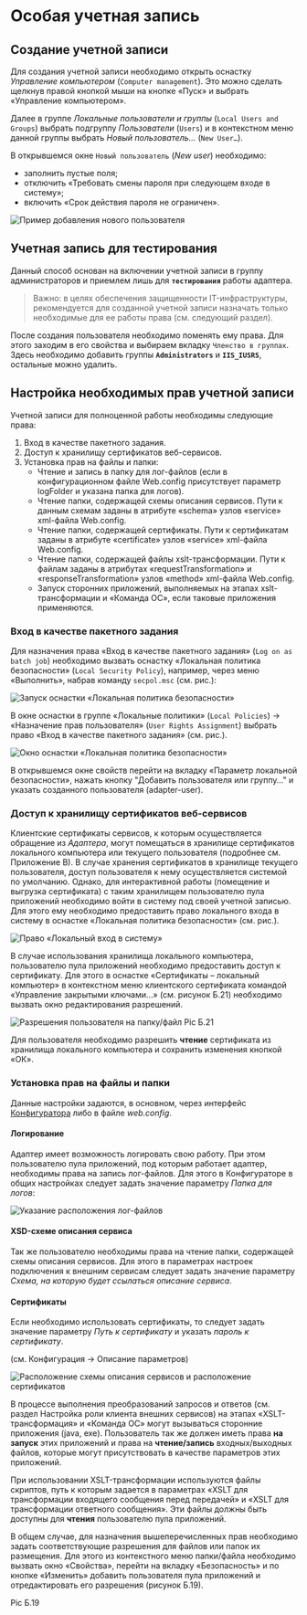 # Особая учетная запись

## Создание учетной записи

Для создания учетной записи необходимо открыть оснастку *Управление компьютером* (`Computer management`). Это можно сделать щелкнув правой кнопкой мыши на кнопке «Пуск» и выбрать «Управление компьютером».

Далее в группе *Локальные пользователи и группы* (`Local Users and Groups`) выбрать подгруппу *Пользователи* (`Users`) и в контекстном меню данной группы выбрать *Новый пользователь…* (`New User…`).

В открывшемся окне `Новый пользователь` (*New user*) необходимо:

* заполнить пустые поля;
* отключить «Требовать смены пароля при следующем входе в систему»;
* включить «Срок действия пароля не ограничен».

![Пример добавления нового пользователя](user-new.png)

## Учетная запись для тестирования

Данный способ основан на включении учетной записи в группу администраторов и приемлем лишь для **`тестирования`** работы адаптера.

> Важно: в целях обеспечения защищенности IT-инфраструктуры, рекомендуется для созданной учетной записи назначать только необходимые для ее работы права (см. следующий раздел).

После создания пользователя необходимо поменять ему права. Для этого заходим в его свойства и выбираем вкладку `Членство в группах`. Здесь необходимо добавить группы **`Administrators`** и **`IIS_IUSRS`**, остальные можно удалить.

## Настройка необходимых прав учетной записи

Учетной записи для полноценной работы необходимы следующие права:

1. Вход в качестве пакетного задания.
1. Доступ к хранилищу сертификатов веб-сервисов.
1. Установка прав на файлы и папки:
   * Чтение и запись в папку для лог-файлов (если в конфигурационном файле Web.config присутствует параметр logFolder и указана папка для логов).
   * Чтение папки, содержащей схемы описания сервисов. Пути к данным схемам заданы в атрибуте «schema» узлов «service» xml-файла Web.config.
   * Чтение папки, содержащей сертификаты. Пути к сертификатам заданы в атрибуте «certificate» узлов «service» xml-файла Web.config.
   * Чтение папки, содержащей файлы xslt-трансформации. Пути к файлам заданы в атрибутах «requestTransformation» и «responseTransformation» узлов «method» xml-файла Web.config.
   * Запуск сторонних приложений, выполняемых на этапах xslt-трансформации и «Команда ОС», если таковые приложения применяются.

### Вход в качестве пакетного задания

Для назначения права «Вход в качестве пакетного задания» (`Log on as batch job`) необходимо вызвать оснастку «Локальная политика безопасности» (`Local Security Policy`), например, через меню «Выполнить», набрав команду `secpol.msc` (см. рис.):

![Запуск оснастки «Локальная политика безопасности»](user-secpol.png)

В окне оснастки в группе «Локальные политики» (`Local Policies`) -> «Назначение прав пользователя» (`User Rights Assignment`) выбрать право «Вход в качестве пакетного задания» (см. рис.).

![Окно оснастки «Локальная политика безопасности»](user-logon-as-batch.png)

В открывшемся окне свойств перейти на вкладку «Параметр локальной безопасности», нажать кнопку "Добавить пользователя или группу…" и указать созданного пользователя (adapter-user).

### Доступ к хранилищу сертификатов веб-сервисов

Клиентские сертификаты сервисов, к которым осуществляется обращение из *Адаптера*, могут помещаться в хранилище сертификатов локального компьютера или текущего пользователя (подробнее см. Приложение В). В случае хранения сертификатов в хранилище текущего пользователя, доступ пользователя к нему осуществляется системой по умолчанию. Однако, для интерактивной работы (помещение и выгрузка сертификата) с таким хранилищем пользователю пула приложений необходимо войти в систему под своей учетной записью. Для этого ему необходимо предоставить право локального входа в систему в оснастке «Локальная политика безопасности» (см. рис.).

![Право «Локальный вход в систему»](user-local-logon.png)

В случае использования хранилища локального компьютера, пользователю пула приложений необходимо предоставить доступ к сертификату. Для этого  в оснастке «Сертификаты – локальный компьютер» в контекстном меню клиентского сертификата командой «Управление закрытыми ключами…» (см. рисунок Б.21) необходимо вызвать окно редактирования разрешений.

![Разрешения пользователя на папку/файл](certim.png)
Pic Б.21

Для пользователя необходимо разрешить **чтение** сертификата из хранилища
локального компьютера и сохранить изменения кнопкой «ОК».

### Установка прав на файлы и папки

Данные настройки задаются, в основном, через интерфейс [Конфигуратора](../config/README.md) либо в файле *web.config*.

#### Логирование

Адаптер имеет возможность логировать свою работу. При этом пользователю пула приложений, под которым работает адаптер, необходимы права на запись лог-файлов. Для этого в Конфигураторе в общих настройках следует задать значение параметру *Папка для логов*:

![Указание расположения лог-файлов](user-configurator-log.png)

#### XSD-схеме описания сервиса

Так же пользователю необходимы права на чтение папки, содержащей схемы описания сервисов. Для этого в параметрах настроек подключения к внешним сервисам следует задать значение параметру *Схема, на которую будет ссылаться описание сервиса*.

#### Сертификаты

Если необходимо использовать сертификаты, то следует задать значение параметру *Путь к сертификату* и указать *пароль к сертификату*.

(см. Конфигурация -> Описание параметров)

![Расположение схемы описания сервисов и расположение сертификатов](user-configurator-folder-rights.png)

В процессе выполнения преобразований запросов и ответов (см. раздел Настройка роли клиента внешних сервисов) на этапах «XSLT-трансформация» и «Команда ОС» могут вызываться сторонние приложения (java, exe). Пользователь так же должен иметь права **на запуск** этих приложений и права на **чтение/запись** входных/выходных файлов, которые могут присутствовать в качестве параметров этих приложений.

При использовании XSLT-трансформации используются файлы скриптов, путь к которым задается в параметрах «XSLT для трансформации входящего сообщения перед передачей» и «XSLT для трансформации ответного сообщения». Эти файлы должны быть доступны для **чтения** пользователю пула приложений.

В общем случае, для назначения вышеперечисленных прав необходимо задать соответствующие разрешения для файлов или папок их размещения. Для этого из контекстного меню папки/файла необходимо вызвать окно «Свойства», перейти на вкладку «Безопасность» и по кнопке «Изменить» добавить пользователя пула приложений и отредактировать его разрешения (рисунок Б.19).

Pic Б.19
